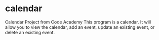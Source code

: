 # calendar
Calendar Project from Code Academy
This program is a calendar. It will allow you to view the calendar, add an event, update an existing event, or delete an existing event.
